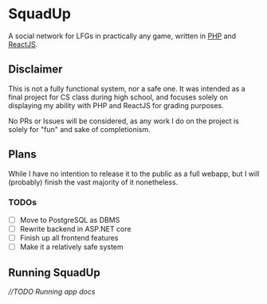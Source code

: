 # SquadUp

A social network for LFGs in practically any game, written in [PHP](https://www.php.net/) and [ReactJS](https://react.dev/).

## Disclaimer

This is not a fully functional system, nor a safe one. It was intended as a final project for CS class during high school, and focuses solely on displaying my ability with PHP and ReactJS for grading purposes.

No PRs or Issues will be considered, as any work I do on the project is solely for "fun" and sake of completionism.

## Plans

While I have no intention to release it to the public as a full webapp, but I will (probably) finish the vast majority of it nonetheless.

### TODOs

- [ ] Move to PostgreSQL as DBMS
- [ ] Rewrite backend in ASP.NET core
- [ ] Finish up all frontend features
- [ ] Make it a relatively safe system

## Running SquadUp

*//TODO Running app docs*
